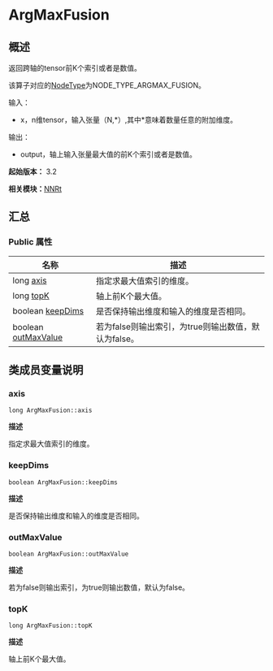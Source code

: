 # ArgMaxFusion


## 概述

返回跨轴的tensor前K个索引或者是数值。

该算子对应的[NodeType](_n_n_rt_v10.md#nodetype)为NODE_TYPE_ARGMAX_FUSION。

输入：

- x，n维tensor，输入张量（N,\*）,其中\*意味着数量任意的附加维度。

输出：

- output，轴上输入张量最大值的前K个索引或者是数值。

**起始版本：** 3.2

**相关模块：**[NNRt](_n_n_rt_v10.md)


## 汇总


### Public 属性

| 名称 | 描述 | 
| -------- | -------- |
| long [axis](#axis) | 指定求最大值索引的维度。  | 
| long [topK](#topk) | 轴上前K个最大值。  | 
| boolean [keepDims](#keepdims) | 是否保持输出维度和输入的维度是否相同。  | 
| boolean [outMaxValue](#outmaxvalue) | 若为false则输出索引，为true则输出数值，默认为false。  | 


## 类成员变量说明


### axis

```
long ArgMaxFusion::axis
```
**描述**

指定求最大值索引的维度。


### keepDims

```
boolean ArgMaxFusion::keepDims
```
**描述**

是否保持输出维度和输入的维度是否相同。


### outMaxValue

```
boolean ArgMaxFusion::outMaxValue
```
**描述**

若为false则输出索引，为true则输出数值，默认为false。


### topK

```
long ArgMaxFusion::topK
```
**描述**

轴上前K个最大值。
